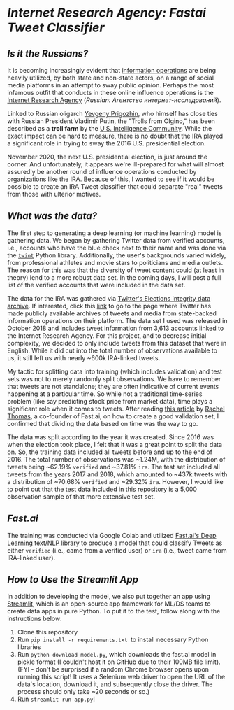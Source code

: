 # **_Internet Research Agency: Fastai Tweet Classifier_**

## _Is it the Russians?_ 

It is becoming increasingly evident that [information operations](https://en.wikipedia.org/wiki/Information_warfare) are being heavily utilized, by both state and non-state actors, on a range of social media platforms in an attempt to sway public opinion. Perhaps the most infamous outfit that conducts in these online influence operations is the [Internet Research Agency](https://en.wikipedia.org/wiki/Internet_Research_Agency) (_Russian: Агентство интернет-исследований_).

Linked to Russian oligarch [Yevgeny Prigozhin](https://en.wikipedia.org/wiki/Yevgeny_Prigozhin), who himself has close ties with Russian President Vladimir Putin, the "Trolls from Olgino," has been described as a **troll farm** by the [U.S. Intelligence Community](https://en.wikipedia.org/wiki/Assessing_Russian_Activities_and_Intentions_in_Recent_US_Elections). While the exact impact can be hard to measure, there is no doubt that the IRA played a significant role in trying to sway the 2016 U.S. presidential election.

November 2020, the next U.S. presidential election, is just around the corner. And unfortunately, it appears we're ill-prepared for what will almost assuredly be another round of influence operations conducted by organizations like the IRA.
Because of this, I wanted to see if it would be possible to create an IRA Tweet classifier that could separate "real" tweets from those with ulterior motives.

## _What was the data?_

The first step to generating a deep learning (or machine learning) model is gathering data. We began by gathering Twitter data from verified accounts, i.e., accounts who have the blue check next to their name and was done via the [`twint`](https://github.com/twintproject/twint) Python library. Additionally, the user's backgrounds varied widely, from professional athletes and movie stars to politicians and media outlets. The reason for this was that the diversity of tweet content could (at least in theory) lend to a more robust data set. In the coming days, I will post a full list of the verified accounts that were included in the data set.

The data for the IRA was gathered via [Twitter's Elections integrity data archive](https://about.twitter.com/en_us/values/elections-integrity.html#data). If interested, click this [link](https://transparency.twitter.com/en/information-operations.html) to go to the page where Twitter has made publicly available archives of tweets and media from state-backed information operations on their platform. The data set I used was released in October 2018 and includes tweet information from 3,613 accounts linked to the Internet Research Agency. For this project, and to decrease initial complexity, we decided to only include tweets from this dataset that were in English. While it did cut into the total number of observations available to us, it still left us with nearly ~600k IRA-linked tweets.

My tactic for splitting data into training (which includes validation) and test sets was not to merely randomly split observations. We have to remember that tweets are not standalone; they are often indicative of current events happening at a particular time. So while not a traditional time-series problem (like say predicting stock price from market data), time plays a significant role when it comes to tweets. After reading [this article](https://www.fast.ai/2017/11/13/validation-sets/) by [Rachel Thomas](https://www.fast.ai/about/#rachel), a co-founder of Fast.ai, on how to create a good validation set, I confirmed that dividing the data based on time was the way to go.

The data was split according to the year it was created. Since 2016 was when the election took place, I felt that it was a great point to split the data on. So, the training data included all tweets before and up to the end of 2016. The total number of observations was ~1.24M, with the distribution of tweets being ~62.19% `verified` and ~37.81% `ira`. The test set included all tweets from the years 2017 and 2018, which amounted to ~437k tweets with a distribution of ~70.68% `verified` and ~29.32% `ira`. However, I would like to point out that the test data included in this repository is a 5,000 observation sample of that more extensive test set.

## _Fast.ai_ 

The training was conducted via Google Colab and utilized [Fast.ai's Deep Learning text/NLP library](https://www.fast.ai/2019/07/08/fastai-nlp/) to produce a model that could classify Tweets as either `verified` (i.e., came from a verified user) or `ira` (i.e., tweet came from IRA-linked user).

## _How to Use the Streamlit App_

In addition to developing the model, we also put together an app using [Streamlit](https://www.streamlit.io/), which is an open-source app framework for ML/DS teams to create data apps in pure Python. To put it to the test, follow along with the instructions below:
1. Clone this repository
2. Run `pip install -r requirements.txt `to install necessary Python libraries
3. Run `python download_model.py`, which downloads the fast.ai model in pickle format (I couldn't host it on GitHub due to their 100MB file limit). (FYI - don't be surprised if a random Chrome browser opens upon running this script! It uses a Selenium web driver to open the URL of the data's location, download it, and subsequently close the driver. The process should only take ~20 seconds or so.)
4. Run `streamlit run app.py`!